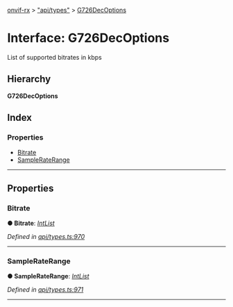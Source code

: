 [onvif-rx](../README.md) > ["api/types"](../modules/_api_types_.md) > [G726DecOptions](../interfaces/_api_types_.g726decoptions.md)

# Interface: G726DecOptions

List of supported bitrates in kbps

## Hierarchy

**G726DecOptions**

## Index

### Properties

* [Bitrate](_api_types_.g726decoptions.md#bitrate)
* [SampleRateRange](_api_types_.g726decoptions.md#sampleraterange)

---

## Properties

<a id="bitrate"></a>

###  Bitrate

**● Bitrate**: *[IntList](_api_types_.intlist.md)*

*Defined in [api/types.ts:970](https://github.com/patrickmichalina/onvif-rx/blob/d62cee9/src/api/types.ts#L970)*

___
<a id="sampleraterange"></a>

###  SampleRateRange

**● SampleRateRange**: *[IntList](_api_types_.intlist.md)*

*Defined in [api/types.ts:971](https://github.com/patrickmichalina/onvif-rx/blob/d62cee9/src/api/types.ts#L971)*

___

